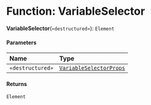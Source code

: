 # Function: VariableSelector

**VariableSelector**(`«destructured»`): `Element`

#### Parameters

| Name | Type |
| :------ | :------ |
| `«destructured»` | [`VariableSelectorProps`](/auto-docs/form-materials/interfaces/VariableSelectorProps.md) |

#### Returns

`Element`
